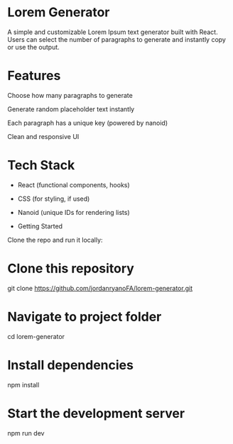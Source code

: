 # Lorem Generator

A simple and customizable Lorem Ipsum text generator built with React.
Users can select the number of paragraphs to generate and instantly copy or use the output.

# Features

Choose how many paragraphs to generate

Generate random placeholder text instantly

Each paragraph has a unique key (powered by nanoid)

Clean and responsive UI

# Tech Stack

- React (functional components, hooks)

- CSS (for styling, if used)

- Nanoid (unique IDs for rendering lists)

- Getting Started

Clone the repo and run it locally:

# Clone this repository
git clone https://github.com/jordanryanoFA/lorem-generator.git

# Navigate to project folder
cd lorem-generator

# Install dependencies
npm install

# Start the development server
npm run dev

